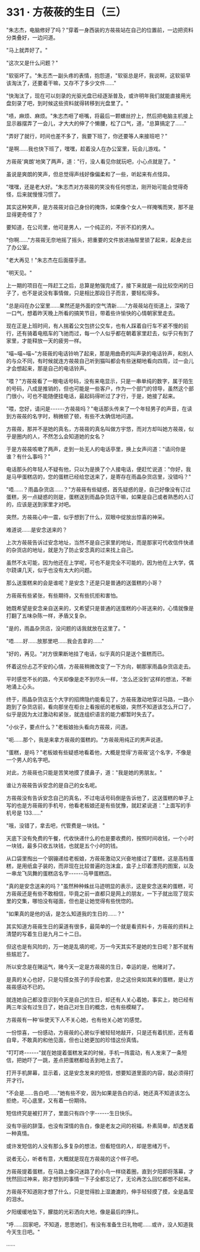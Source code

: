<link rel="stylesheet" href="../styles/text.css" />
<h1>331 · 方莜莜的生日（三）</h1>

"朱志杰，电脑修好了吗？"穿着一身西装的方莜莜站在自己的位置前，一边把资料分类叠好，一边问道。

"马上就弄好了。"

"这次又是什么问题？"

"软驱坏了。"朱志杰一副头疼的表情，抱怨道，"软驱总是坏，我说啊，这软驱早该淘汰了，还要着干嘛，又存不了多少文件......"

"快淘汰了，现在可以刻录的光驱光盘已经逐渐普及，或许明年我们就能直接用光盘刻录了吧，到时候这些资料就得转移到光盘里了。"

"啧，麻烦、麻烦。"朱志杰咂了咂嘴，将最后一颗螺丝拧上，然后把电脑主机接上显示器摆弄了一会儿，才大大的伸了个懒腰，松了口气，道，"总算搞定了......"

"弄好了就行，时间也差不多了，我要下班了，你还要等人来接班吧？"

"是啊......我也快下班了，嘿嘿，趁着没人在办公室里，玩会儿游戏。"

方莜莜'爽朗'地笑了两声，道："行，没人看见你就玩吧，小心点就是了。"

虽说是爽朗的笑声，但总觉得声线好像偏柔和了一些，听起来有点怪异。

"嘿嘿，还是老大好。"朱志杰对方莜莜的笑没有任何想法，刚开始可能会觉得奇怪，后来就慢慢习惯了。

其实这种笑声，是方莜莜对自己身份的掩饰，如果像个女人一样掩嘴而笑，那不是显得更奇怪了？

要知道，在公司里，他可是男人，一个纯正的，不折不扣的男人。

"你啊......"方莜莜无奈地摇了摇头，把重要的文件放进抽屉里锁了起来，起身走出了办公室。

"老大再见！"朱志杰在后面摆手道。

"明天见。"

上一期的项目在一阵赶工之后，总算是勉强完成了，接下来就是一段比较空闲的日子了，也不是说没有事情做，只是相比那段日子而言，要轻松得多。

"总是闷在办公室里......果然还是外面的空气清新......"方莜莜站在街道上，深吸了一口气，想着昨天晚上所看的搞笑节目，带着些许愉快的心情朝家里走去。

现在正是上班时间，有人揣着公文包挤公交车，也有人踩着自行车不紧不慢的前行，还有骑着电瓶车的飞驰而过，每一个人似乎都在朝着家里赶去，似乎只有到了家里，才能释放一天的疲劳一样。

"喵\~喵\~喵\~"方莜莜的电话铃响了起来，那是用曲奇的叫声录的电话铃声，和别人的与众不同，有时候就连方莜莜自己听到猫叫都会有些迷糊地看向四周，过一会儿才会想起来，那是自己的电话铃声。

"喂？"方莜莜看了一眼电话号码，没有来电显示，只是一串单纯的数字，属于陌生的号码，八成是推销的，但也可能是一些客户，作为一个部门的领导，虽然这个部门很小，可也不能随便挂电话，最起码得听过了才行，于是，她接了起来。

"喂，您好，请问是------方莜莜吗？"电话那头传来了一个年轻男子的声音，在读到方莜莜的名字时，稍微顿了顿，有些不太确信地问道。

方莜莜，那并不是她的真名，方莜莜的真名叫做方宇悠，而对方却叫她方莜莜，似乎是圈内的人，不然怎么会知道她的女名？

于是方莜莜咳嗽了两声，走到一处无人的电话亭里，换上女声问道："请问你是谁？有什么事吗？"

电话那头的年轻人不疑有他，只以为是换了个人接电话，便赶忙说道："你好，我是马甲蛋糕店的，您的蛋糕已经给您送来了，是寄存在雨晶杂货店里，没错吗？"

"唔......？雨晶杂货店......？"方莜莜有些疑惑，首先疑惑的是，自己好像没有订过蛋糕，另一点疑惑的则是，蛋糕送到雨晶杂货店干嘛，如果是自己或者熟悉的人订的，应该是送到家里才对吧。

突然，方莜莜心中一震，似乎想到了什么，双眼中绽放出惊喜的神采。

难道说......是安念送来的？

上次方莜莜告诉过安念地址，当然不是自己家里的地址，而是那家可代收信件快递的杂货店的地址，就是为了防止安念真的过来找上自己。

虽然不太可能，因为他还在上学呢，可也不是完全不可能的，因为他在上大学，偶尔跷课几天，似乎也没有太大的问题。

那么送蛋糕来的会是谁呢？是安念？还是只是普通的送蛋糕的小哥？

方莜莜有些紧张，有些期待，又有些抗拒和害怕。

她既希望是安念亲自送来的，又希望只是普通的送蛋糕的小哥送来的，心情就像是打翻了五味杂陈一样，矛盾又复杂。

"是的，雨晶杂货店，没问题的话我就放在这里了。"

"唔......好......放那里吧......我会去拿的......"

"好的，再见。"对方很果断地挂了电话，似乎真的只是送个蛋糕而已。

怀着这份忐忑不安的心情，方莜莜稍微改变了一下方向，朝那家雨晶杂货店走去。

平时感觉不长的路，今天却像是走不到尽头一样，'怎么还没到'这样的想法，不断地涌上心头。

终于，雨晶杂货店五个大字的招牌隐约能看见了，方莜莜激动地穿过马路，一路小跑到了杂货店前，看向那坐在柜台上看报纸的老板娘，突然不知道该怎么开口了，似乎是因为太过激动和紧张，就连组织语言的能力都暂时失去了。

"小伙子，要点什么？"老板娘抬头看向方莜莜，问道。

"呃......那个，我是来拿方莜莜的蛋糕的。"方莜莜用纯正的男声说道。

"蛋糕，是吗？"老板娘有些疑惑地看着他，大概是觉得'方莜莜'这个名字，不像是一个男人的名字吧。

对此，方莜莜也只能是苦笑地摸了摸鼻子，道："我是她的男朋友。"

谁让方莜莜告诉安念的是自己的女名呢。

方莜莜没有告诉安念自己的真名，不过电话号码倒是告诉他了，这送蛋糕的单子上写的也是方莜莜的手机号，他看老板娘还是有些犹豫，就赶紧说道："上面写的手机号是 133......"

"哦，没错了，拿去吧，代管费是一块钱。"

天底下没有免费的午餐，代收快递什么的也是要收费的，按照时间收钱，一个小时一块钱，最多只收五块钱，也就是五个小时的钱。

从口袋里掏出一个钢镚递给老板娘，方莜莜激动又兴奋地接过了蛋糕，这是高档蛋糕，是用纸盒子装的，而非现在比较普遍的泡沫盒，盒子上印着漂亮的图案，以及一串龙飞凤舞的蛋糕店名字------马甲蛋糕店。

"真的是安念送来的吗？"虽然种种蛛丝马迹明显的表示，这是安念送来的蛋糕，可方莜莜还是有些不敢相信，毕竟之前一直都只是网上的朋友，一下子就出现了现实里的交集，哪怕没有碰面，但也是让她觉得有些恍惚的。

"如果真的是他的话，是怎么知道我的生日的......？"

其实知道方莜莜生日的渠道有很多，最简单的一个就是看资料卡，方莜莜的资料上清楚的写着生日是九月二十二日。

但这也是有风险的，万一她是乱填的呢，万一今天其实不是她的生日呢？那不就有些尴尬了。

所以安念是在赌运气，赌今天一定是方莜莜的生日，幸运的是，他赌对了。

是真的关心也好，只是勾搭女孩子的手段也罢，总之这份突如其来的蛋糕，是让方莜莜感动不已的。

就连她自己都没意识到今天是自己的生日，却还有人关心着她，事实上，她已经有两三年没有过生日了，她自己对生日的概念，也有些模糊了。

方莜莜有一种'纵使天下人不关心她，也有他关心她'的感觉。

一份惊喜，一份感动，方莜莜的心房似乎被轻轻地敲开，只是还有着抗拒，还有着自卑，不敢真的和他见面，但也让她更加的珍惜这份真情。

"叮叮咚------"就在她提着蛋糕发呆的时候，手机一阵震动，有人发来了一条短信，把她吓了一跳，差点把蛋糕都给丢到地上去了。

打开手机屏幕，显示着，这是安念发来的短信，想要知道里面的内容，就必须得打开才行。

"不会是......告白吧......"她有些不安，因为如果是告白的话，她还真不知道该怎么拒绝，可心底里，又有着一份期待。

短信终究是被打开了，里面只有四个字------生日快乐。

没有华丽的辞藻，也没有深情的告白，像是老友之间的祝福，朴素简单，却透发着一种真情。

或许发短信的人没有那么多复杂的想法，但看短信的人，却是思绪万千。

说者无心，听者有意，大概就是现在方莜莜的这个样子吧。

方莜莜提着蛋糕，在马路上像只迷路了的小鸟一样绕着圈，直到夕阳即将落幕，才恍然回过神来，刚才想到的事情一下子全都忘记了，无论再怎么回忆都想不起来。

方莜莜不知道刚才想了什么，只是觉得脸上湿漉漉的，伸手轻轻摸了摸，全是晶莹的泪水。

夕阳缓缓地坠下，朦胧的光彩洒向大地，像是最后的挣扎。

"呼......回家吧，不知道，思思她们，有没有准备生日礼物呢......或许，没人知道我今天生日吧。"

......
